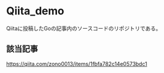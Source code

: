 # Qiita_demo
Qiitaに投稿したGoの記事内のソースコードのリポジトリである。

## 該当記事
https://qiita.com/zono0013/items/1fbfa782c14e0573bdc1

